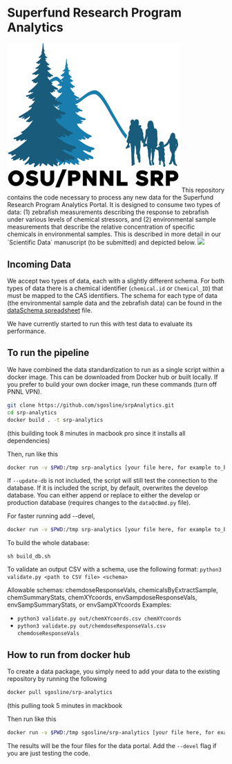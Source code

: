 # Superfund Research Program Analytics

<img src="OSU-PNNLsuperfund_Small.png"  width="400">
This repository contains the code necessary to process any new data for the Superfund Research Program Analytics Portal. It is designed to consume two types of data: (1) zebrafish measurements describing the response to zebrafish under various levels of chemical stressors, and (2) environmental sample measurements that describe the relative concentration of specific chemicals in environmental samples. This is described in more detail in our `Scientific Data` manuscript (to be submitted) and depicted below.
<img src='overview.jpg' width="200">

## Incoming Data
We accept two types of data, each with a slightly different schema. For both types of data there is a chemical identifier (`chemical.id` or `Chemical_ID`) that must be mapped to the CAS identifiers. The schema for each type of data (the environmental sample data and the zebrafish data) can be found in the  [dataSchema spreadsheet](./dataSchemas/processingPipelineSchema.xlsx) file.

We have currently started to run this with test data to evaluate its performance.

## To run the pipeline
We have combined the data standardization to run as a single script within a docker image. This can be downloaded from Docker hub or built locally.
If you prefer to build your own docker image, run these commands (turn off PNNL VPN).

```bash
git clone https://github.com/sgosline/srpAnalytics.git
cd srp-analytics
docker build . -t srp-analytics
```

(this building took 8 minutes in macbook pro since it installs all dependencies)

Then, run like this

```bash
docker run -v $PWD:/tmp srp-analytics [your file here, for example to_be_processed/7_PAH_zf_morphology_data_2020NOV11_tall.csv] [--update-db]
```

If ```--update-db``` is not included, the script will still test the connection to the database. If it is included the script, by default, overwrites the develop database. You can either append or replace to either the develop or production database (requires changes to the ```dataQcBmd.py``` file).

For faster running add --devel,

```bash
docker run -v $PWD:/tmp srp-analytics [your file here, for example to_be_processed/7_PAH_zf_morphology_data_2020NOV11_tall.csv] --devel
```

To build the whole database:

``` 1c-enterprise
sh build_db.sh
```

To validate an output CSV with a schema, use the following format: ```python3 validate.py <path to CSV file> <schema>```

Allowable schemas: chemdoseResponseVals, chemicalsByExtractSample, chemSummaryStats, chemXYcoords, envSampdoseResponseVals, envSampSummaryStats, or envSampXYcoords
Examples:

* ```python3 validate.py out/chemXYcoords.csv chemXYcoords```
* ```python3 validate.py out/chemdoseResponseVals.csv chemdoseResponseVals```

## How to run from docker hub

To create a data package, you simply need to add your data to the existing repository by running the following

```bash
docker pull sgosline/srp-analytics
```

(this pulling took 5 minutes in mackbook

Then run like this

```bash
docker run -v $PWD:/tmp sgosline/srp-analytics [your file here, for example test_input/7_PAH_zf_morphology_data_2020NOV11_tall.csv]
```

The results will be the four files for the data portal. Add the `--devel` flag if you are just testing the code.

